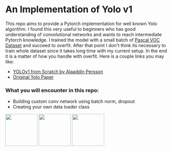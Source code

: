 # An Implementation of Yolo v1

This repo aims to provide a Pytorch implementation for well known Yolo algorithm.
I found this very useful to beginners who has good understanding of convolutional networks and wants to reach intermediate Pytorch knowledge.
I trained the model with a small batch of <a href="https://www.kaggle.com/datasets/734b7bcb7ef13a045cbdd007a3c19874c2586ed0b02b4afc86126e89d00af8d2">Pascal VOC Dataset<a> 
and succeed to overfit. After that point I don't think its necessary to train whole dataset since it takes long time with my current setup. In the end it is a matter of how you handle with overfit.
Here is a couple links you may like:
- <a href="https://www.youtube.com/watch?v=n9_XyCGr-MI&list=PLhhyoLH6Ijfw0TpCTVTNk42NN08H6UvNq&index=15">YOLOv1 from Scratch by Alaaddin Persson<a>
- <a href="https://arxiv.org/abs/1506.02640">Original Yolo Paper<a>

### What you will encounter in this repo:
   - Building custom conv network using batch norm, dropout
   - Creating your own data loader class 
  
<p float="left">
  <img src="/img1.png" width="100" />
  <img src="/img2.png" width="100" /> 
  <img src="/img3.png" width="100" />
</p>
